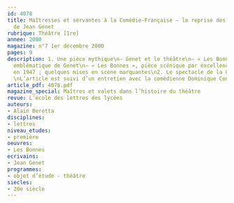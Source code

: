 ```yaml
---
id: 4078
title: Maîtresses et servantes à la Comédie-Française – la reprise des « Bonnes »,
  de Jean Genet
rubrique: Théâtre [1re]
annee: 2000
magazine: n°7 1er décembre 2000
pages: 9
description: 1. Une pièce mythique\n– Genet et le théâtre\n– « Les Bonnes », pièce
  emblématique de Genet\n– « Les Bonnes », pièce scénique par excellence – la création
  en 1947 ; quelques mises en scène marquantes\n2. Le spectacle de la Comédie-Française
  \nL’article est suivi d’un entretien avec la comédienne Dominique Constanza.
article_pdf: 4078.pdf
magazine_special: Maîtres et valets dans l’histoire du théâtre
revue: L’école des lettres des lycées
auteurs:
- Alain Beretta
disciplines:
- lettres
niveau_etudes:
- première
oeuvres:
- Les Bonnes
ecrivains:
- Jean Genet
programmes:
- objet d’étude - théâtre
siecles:
- 20e siècle
---
```

